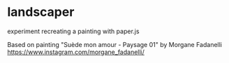 # landscaper
experiment recreating a painting with paper.js

Based on painting "Suède mon amour - Paysage 01" by Morgane Fadanelli
https://www.instagram.com/morgane_fadanelli/ 
